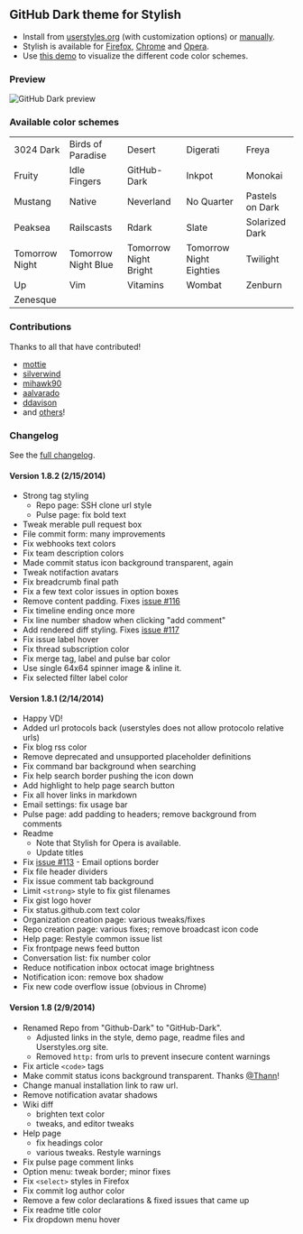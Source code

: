 ## GitHub Dark theme for Stylish
- Install from [userstyles.org](http://userstyles.org/styles/37035) (with customization options) or [manually](https://raw.github.com/StylishThemes/GitHub-Dark/master/github-dark.css).
- Stylish is available for [Firefox](https://addons.mozilla.org/en-US/firefox/addon/2108/), [Chrome](https://chrome.google.com/extensions/detail/fjnbnpbmkenffdnngjfgmeleoegfcffe) and [Opera](https://addons.opera.com/en/extensions/details/stylish-for-opera/).
- Use [this demo](http://StylishThemes.github.io/GitHub-Dark/) to visualize the different code color schemes.

### Preview
![GitHub Dark preview](http://i.imgur.com/MsrHuFh.png)

### Available color schemes
<table>
  <tr><td>3024 Dark</td>      <td>Birds of Paradise</td>   <td>Desert</td>                <td>Digerati</td>                <td>Freya</td></tr>
  <tr><td>Fruity</td>         <td>Idle Fingers</td>        <td>GitHub-Dark</td>           <td>Inkpot</td>                  <td>Monokai</td></tr>
  <tr><td>Mustang</td>        <td>Native</td>              <td>Neverland</td>             <td>No Quarter</td>              <td>Pastels on Dark</td></tr>
  <tr><td>Peaksea</td>        <td>Railscasts</td>          <td>Rdark</td>                 <td>Slate</td>                   <td>Solarized Dark</td></tr>
  <tr><td>Tomorrow Night</td> <td>Tomorrow Night Blue</td> <td>Tomorrow Night Bright</td> <td>Tomorrow Night Eighties</td> <td>Twilight</td></tr>
  <tr><td>Up</td>             <td>Vim</td>                 <td>Vitamins</td>              <td>Wombat</td>                  <td>Zenburn</td></tr>
  <tr><td>Zenesque</td>       <td></td>                    <td></td>                      <td></td>                        <td></td></tr>
</table>

### Contributions

Thanks to all that have contributed!

* [mottie](http://github.com/mottie)
* [silverwind](http://github.com/silverwind)
* [mihawk90](http://github.com/mihawk90)
* [aalvarado](http://github.com/aalvarado)
* [ddavison](http://github.com/ddavison)
* and [others](https://github.com/StylishThemes/GitHub-Dark/graphs/contributors)!

### Changelog

See the [full changelog](https://github.com/StylishThemes/GitHub-Dark/wiki).

#### Version 1.8.2 (2/15/2014)

* Strong tag styling
  * Repo page: SSH clone url style
  * Pulse page: fix bold text
* Tweak merable pull request box
* File commit form: many improvements
* Fix webhooks text colors
* Fix team description colors
* Made commit status icon background transparent, again
* Tweak notifaction avatars
* Fix breadcrumb final path
* Fix a few text color issues in option boxes
* Remove content padding. Fixes [issue #116]()
* Fix timeline ending once more
* Fix line number shadow when clicking "add comment"
* Add rendered diff styling. Fixes [issue #117]()
* Fix issue label hover
* Fix thread subscription color
* Fix merge tag, label and pulse bar color
* Use single 64x64 spinner image &amp; inline it.
* Fix selected filter label color

#### Version 1.8.1 (2/14/2014)

* Happy VD!
* Added url protocols back (userstyles does not allow protocolo relative urls)
* Fix blog rss color
* Remove deprecated and unsupported placeholder definitions
* Fix command bar background when searching
* Fix help search border pushing the icon down
* Add highlight to help page search button
* Fix all hover links in markdown
* Email settings: fix usage bar
* Pulse page: add padding to headers; remove background from comments
* Readme
  * Note that Stylish for Opera is available.
  * Update titles
* Fix [issue #113](https://github.com/StylishThemes/GitHub-Dark/issues/113) - Email options border
* Fix file header dividers
* Fix issue comment tab background
* Limit `<strong>` style to fix gist filenames
* Fix gist logo hover
* Fix status.github.com text color
* Organization creation page: various tweaks/fixes
* Repo creation page: various fixes; remove broadcast icon code
* Help page: Restyle common issue list
* Fix frontpage news feed button
* Conversation list: fix number color
* Reduce notification inbox octocat image brightness
* Notification icon: remove box shadow
* Fix new code overflow issue (obvious in Chrome)

#### Version 1.8 (2/9/2014)

* Renamed Repo from "Github-Dark" to "GitHub-Dark".
  * Adjusted links in the style, demo page, readme files and Userstyles.org site.
  * Removed `http:` from urls to prevent insecure content warnings
* Fix article `<code>` tags
* Make commit status icons background transparent. Thanks [@Thann](https://github.com/Thann)!
* Change manual installation link to raw url.
* Remove notification avatar shadows
* Wiki diff
  * brighten text color
  * tweaks, and editor tweaks
* Help page
  * fix headings color
  * various tweaks. Restyle warnings
* Fix pulse page comment links
* Option menu: tweak border; minor fixes
* Fix `<select>` styles in Firefox
* Fix commit log author color
* Remove a few color declarations & fixed issues that came up
* Fix readme title color
* Fix dropdown menu hover
